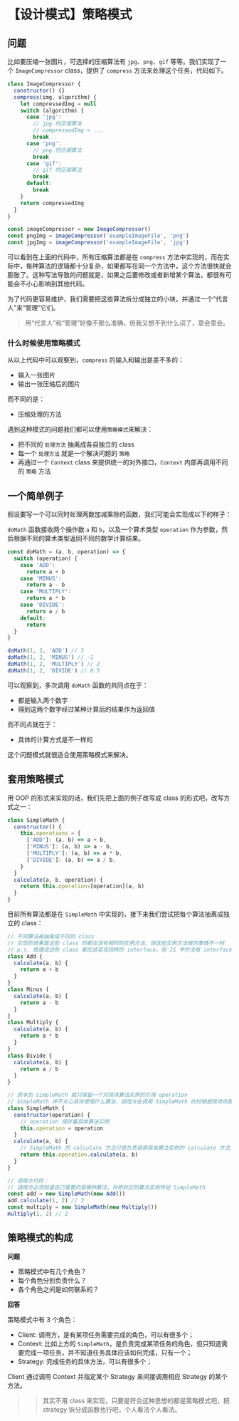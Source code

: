 # 【设计模式】策略模式

## 问题

比如要压缩一张图片，可选择的压缩算法有 `jpg`、`png`、`gif` 等等。我们实现了一个 `ImageCompressor` class，提供了 `compress` 方法来处理这个任务，代码如下。

```js
class ImageCompressor {
  constructor() {}
  compress(img, algorithm) {
    let compressedImg = null
    switch (algorithm) {
      case 'jpg':
        // jpg 的压缩算法
        // compressedImg = ...
        break
      case 'png':
        // png 的压缩算法
        break
      case 'gif':
        // gif 的压缩算法
        break
      default:
        break
    }
    return compressedImg
  }
}

const imageCompressor = new ImageCompressor()
const pngImg = imageCompressor('exampleImageFile', 'png')
const jpgImg = imageCompressor('exampleImageFile', 'jpg')
```

可以看到在上面的代码中，所有压缩算法都是在 `compress` 方法中实现的，而在实际中，每种算法的逻辑都十分复杂，如果都写在同一个方法中，这个方法很快就会膨胀了。这种写法导致的问题就是，如果之后要修改或者新增某个算法，都很有可能会不小心影响到其他代码。

为了代码更容易维护，我们需要把这些算法拆分成独立的小块，并通过一个“代言人”来“管理”它们。

> 用“代言人”和“管理”好像不那么准确，但我又想不到什么词了，意会意会。

### 什么时候使用策略模式

从以上代码中可以观察到，`compress` 的输入和输出是差不多的：

- 输入一张图片
- 输出一张压缩后的图片

而不同的是：

- 压缩处理的方法

遇到这种模式的问题我们都可以使用`策略模式`来解决：

- 把不同的 `处理方法` 抽离成各自独立的 class
- 每一个 `处理方法` 就是一个解决问题的 `策略`
- 再通过一个 `Context` class 来提供统一的对外接口，`Context` 内部再调用不同的 `策略` 方法

## 一个简单例子

假设要写一个可以同时处理两数加减乘除的函数，我们可能会实现成以下的样子：

`doMath` 函数接收两个操作数 `a` 和 `b`，以及一个算术类型 `operation` 作为参数，然后根据不同的算术类型返回不同的数学计算结果。

```js
const doMath = (a, b, operation) => {
  switch (operation) {
    case 'ADD':
      return a + b
    case 'MINUS':
      return a - b
    case 'MULTIPLY':
      return a * b
    case 'DIVIDE':
      return a / b
    default:
      return
  }
}

doMath(1, 2, 'ADD') // 3
doMath(1, 2, 'MINUS') // -1
doMath(1, 2, 'MULTIPLY') // 2
doMath(1, 2, 'DIVIDE') // 0.5
```

可以观察到，多次调用 `doMath` 函数的共同点在于：

- 都是输入两个数字
- 得到这两个数字经过某种计算后的结果作为返回值

而不同点就在于：

- 具体的计算方式是不一样的

这个问题模式就很适合使用策略模式来解决。

## 套用策略模式

用 OOP 的形式来实现的话，我们先把上面的例子改写成 class 的形式吧，改写方式之一：

```js
class SimpleMath {
  constructor() {
    this.operations = {
      ['ADD']: (a, b) => a + b,
      ['MINUS']: (a, b) => a - b,
      ['MULTIPLY']: (a, b) => a * b,
      ['DIVIDE']: (a, b) => a / b,
    }
  }
  calculate(a, b, operation) {
    return this.operations[operation](a, b)
  }
}
```

目前所有算法都是在 `SimpleMath` 中实现的，接下来我们尝试把每个算法抽离成独立的 class：

```js
// 不同算法被抽离成不同的 class
// 实现的效果是这些 class 的都应该有相同的实例方法，但这些实例方法做的事情不一样
// p.s. 按理说这些 class 都应该实现同样的 interface，但 JS 中并没有 interface
class Add {
  calculate(a, b) {
    return a + b
  }
}
class Minus {
  calculate(a, b) {
    return a - b
  }
}
class Multiply {
  calculate(a, b) {
    return a * b
  }
}
class Divide {
  calculate(a, b) {
    return a / b
  }
}

// 原本的 SimpleMath 就只保留一个对具体算法实例的引用 operation
// SimpleMath 并不关心具体使用什么算法，调用方在调用 SimpleMath 的时候把具体的算法对象传过来，SimpleMath 负责调用这个算法对象的 calculate 方法
class SimpleMath {
  constructor(operation) {
    // operation 保存着具体算法实例
    this.operation = operation
  }
  calculate(a, b) {
    // SimpleMath 的 calculate 方法只是负责调用具体算法实例的 calculate 方法
    return this.operation.calculate(a, b)
  }
}

// 调用方代码：
// 调用方必须知道自己需要的是哪种算法，并把对应的算法实例传给 SimpleMath
const add = new SimpleMath(new Add())
add.calculate(1, 2) // 3
const multiply = new SimpleMath(new Multiply())
multiply(1, 2) // 2
```

## 策略模式的构成

**问题**

- 策略模式中有几个角色？
- 每个角色分别负责什么？
- 各个角色之间是如何联系的？

**回答**

策略模式中有 3 个角色：

- Client: 调用方，是有某项任务需要完成的角色，可以有很多个；
- Context: 比如上方的 `SimpleMath`，是负责完成某项任务的角色，但只知道需要完成一项任务，并不知道任务具体应该如何完成，只有一个；
- Strategy: 完成任务的具体方法，可以有很多个；

Client 通过调用 Context 并指定某个 Strategy 来间接调用相应 Strategy 的某个方法。

>> 其实不用 class 来实现，只要是符合这种思想的都是策略模式吧，把 strategy 拆分成函数也行吧，个人看法个人看法。
